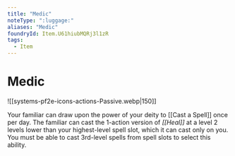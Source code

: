 ```yaml
---
title: "Medic"
noteType: ":luggage:"
aliases: "Medic"
foundryId: Item.U61hiubMQRj3l1zR
tags:
  - Item
---
```


# Medic
![[systems-pf2e-icons-actions-Passive.webp|150]]

Your familiar can draw upon the power of your deity to [[Cast a Spell]] once per day. The familiar can cast the 1-action version of _[[Heal]]_ at a level 2 levels lower than your highest-level spell slot, which it can cast only on you. You must be able to cast 3rd-level spells from spell slots to select this ability.
